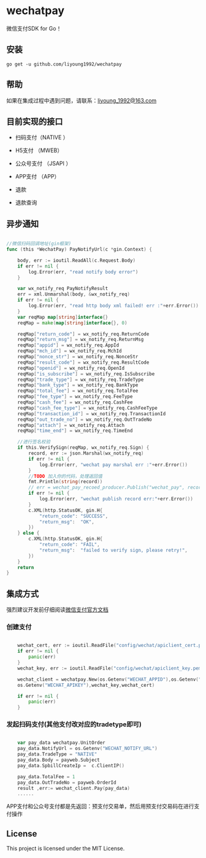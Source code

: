 # wechatpay
微信支付SDK for Go！


## 安装

`go get -u github.com/liyoung1992/wechatpay`

## 帮助
如果在集成过程中遇到问题，请联系：liyoung_1992@163.com

## 目前实现的接口

- 扫码支付（NATIVE ）

- H5支付 （MWEB）

- 公众号支付 （JSAPI ）

- APP支付 （APP）

- 退款

- 退款查询

## 异步通知

```go

//微信扫码回调地址(gin框架)
func (this *WechatPay) PayNotifyUrl(c *gin.Context) {

	body, err := ioutil.ReadAll(c.Request.Body)
	if err != nil {
		log.Error(err, "read notify body error")
	}

	var wx_notify_req PayNotifyResult
	err = xml.Unmarshal(body, &wx_notify_req)
	if err != nil {
		log.Error(err, "read http body xml failed! err :"+err.Error())
	}
	var reqMap map[string]interface{}
	reqMap = make(map[string]interface{}, 0)

	reqMap["return_code"] = wx_notify_req.ReturnCode
	reqMap["return_msg"] = wx_notify_req.ReturnMsg
	reqMap["appid"] = wx_notify_req.AppId
	reqMap["mch_id"] = wx_notify_req.MchId
	reqMap["nonce_str"] = wx_notify_req.NonceStr
	reqMap["result_code"] = wx_notify_req.ResultCode
	reqMap["openid"] = wx_notify_req.OpenId
	reqMap["is_subscribe"] = wx_notify_req.IsSubscribe
	reqMap["trade_type"] = wx_notify_req.TradeType
	reqMap["bank_type"] = wx_notify_req.BankType
	reqMap["total_fee"] = wx_notify_req.TotalFee
	reqMap["fee_type"] = wx_notify_req.FeeType
	reqMap["cash_fee"] = wx_notify_req.CashFee
	reqMap["cash_fee_type"] = wx_notify_req.CashFeeType
	reqMap["transaction_id"] = wx_notify_req.TransactionId
	reqMap["out_trade_no"] = wx_notify_req.OutTradeNo
	reqMap["attach"] = wx_notify_req.Attach
	reqMap["time_end"] = wx_notify_req.TimeEnd

	//进行签名校验
	if this.VerifySign(reqMap, wx_notify_req.Sign) {
		record, err := json.Marshal(wx_notify_req)
		if err != nil {
			log.Error(err, "wechat pay marshal err :"+err.Error())
		}
		//TODO 加入你的代码，处理返回值
		fmt.Println(string(record))
		// err = wechat_pay_recoed_producer.Publish("wechat_pay", record)
		if err != nil {
			log.Error(err, "wechat publish record err:"+err.Error())
		}
		c.XML(http.StatusOK, gin.H{
			"return_code": "SUCCESS",
			"return_msg":  "OK",
		})
	} else {
		c.XML(http.StatusOK, gin.H{
			"return_code": "FAIL",
			"return_msg":  "failed to verify sign, please retry!",
		})
	}
	return
}

```

## 集成方式
强烈建议开发前仔细阅读[微信支付官方文档](https://pay.weixin.qq.com/wiki/doc/api/index.html)


### 创建支付

```go

	wechat_cert, err := ioutil.ReadFile("config/wechat/apiclient_cert.pem")
	if err != nil {
		panic(err)
	}
	wechat_key, err := ioutil.ReadFile("config/wechat/apiclient_key.pem")

	wechat_client = wechatpay.New(os.Getenv("WECHAT_APPID"),os.Getenv("WECHAT_MCHID"),
	os.Getenv("WECHAT_APIKEY"),wechat_key,wechat_cert)

	if err != nil {
		panic(err)
	}

```

### 发起扫码支付(其他支付改对应的tradetype即可)

```go

	var pay_data wechatpay.UnitOrder
	pay_data.NotifyUrl = os.Getenv("WECHAT_NOTIFY_URL")
	pay_data.TradeType = "NATIVE"
	pay_data.Body = payweb.Subject
	pay_data.SpbillCreateIp =  c.ClientIP()

	pay_data.TotalFee = 1
	pay_data.OutTradeNo = payweb.OrderId
	result ,err:= wechat_client.Pay(pay_data)
    ......

```
APP支付和公众号支付都是先返回：预支付交易单，然后用预支付交易码在进行支付操作


## License

This project is licensed under the MIT License.